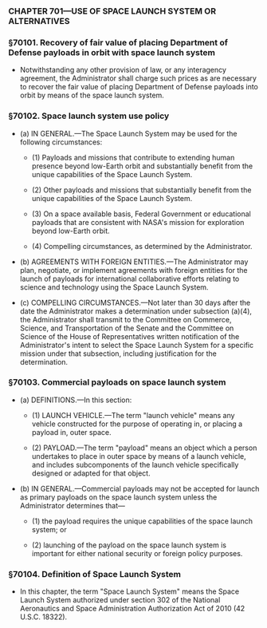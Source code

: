 ### **CHAPTER 701—USE OF SPACE LAUNCH SYSTEM OR ALTERNATIVES**

### §70101. Recovery of fair value of placing Department of Defense payloads in orbit with space launch system
* Notwithstanding any other provision of law, or any interagency agreement, the Administrator shall charge such prices as are necessary to recover the fair value of placing Department of Defense payloads into orbit by means of the space launch system.

### §70102. Space launch system use policy
* (a) IN GENERAL.—The Space Launch System may be used for the following circumstances:

  * (1) Payloads and missions that contribute to extending human presence beyond low-Earth orbit and substantially benefit from the unique capabilities of the Space Launch System.

  * (2) Other payloads and missions that substantially benefit from the unique capabilities of the Space Launch System.

  * (3) On a space available basis, Federal Government or educational payloads that are consistent with NASA's mission for exploration beyond low-Earth orbit.

  * (4) Compelling circumstances, as determined by the Administrator.


* (b) AGREEMENTS WITH FOREIGN ENTITIES.—The Administrator may plan, negotiate, or implement agreements with foreign entities for the launch of payloads for international collaborative efforts relating to science and technology using the Space Launch System.

* (c) COMPELLING CIRCUMSTANCES.—Not later than 30 days after the date the Administrator makes a determination under subsection (a)(4), the Administrator shall transmit to the Committee on Commerce, Science, and Transportation of the Senate and the Committee on Science of the House of Representatives written notification of the Administrator's intent to select the Space Launch System for a specific mission under that subsection, including justification for the determination.

### §70103. Commercial payloads on space launch system
* (a) DEFINITIONS.—In this section:

  * (1) LAUNCH VEHICLE.—The term "launch vehicle" means any vehicle constructed for the purpose of operating in, or placing a payload in, outer space.

  * (2) PAYLOAD.—The term "payload" means an object which a person undertakes to place in outer space by means of a launch vehicle, and includes subcomponents of the launch vehicle specifically designed or adapted for that object.


* (b) IN GENERAL.—Commercial payloads may not be accepted for launch as primary payloads on the space launch system unless the Administrator determines that—

  * (1) the payload requires the unique capabilities of the space launch system; or

  * (2) launching of the payload on the space launch system is important for either national security or foreign policy purposes.

### §70104. Definition of Space Launch System
* In this chapter, the term "Space Launch System" means the Space Launch System authorized under section 302 of the National Aeronautics and Space Administration Authorization Act of 2010 (42 U.S.C. 18322).
